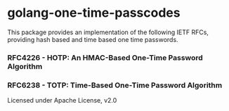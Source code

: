 # golang-one-time-passcodes

This package provides an implementation of the following IETF RFCs, providing hash based and time based one time passwords. 

### RFC4226 - HOTP: An HMAC-Based One-Time Password Algorithm
### RFC6238 - TOTP: Time-Based One-Time Password Algorithm

Licensed under Apache License, v2.0